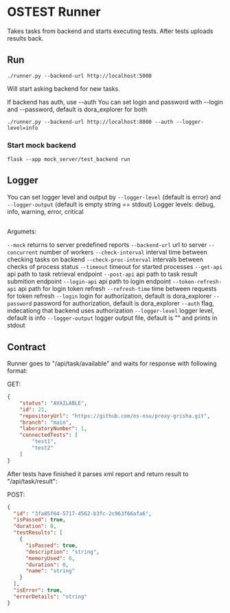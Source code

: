 # OSTEST Runner

Takes tasks from backend and starts executing tests.
After tests uploads results back.

## Run

```
./runner.py --backend-url http://localhost:5000
```

Will start asking backend for new tasks.

If backend has auth, use --auth
You can set login and password with --login and --password, default is dora_explorer for both

```
./runner.py --backend-url http://localhost:8080 --auth --logger-level=info
```

### Start mock backend

```
flask --app mock_server/test_backend run
```

## Logger

You can set logger level and output by ```--logger-level``` (default is error) and ```--logger-output``` (default is empty string == stdout)
Logger levels: debug, info, warning, error, critical

##

Argumets:

```--mock``` returns to server predefined reports
```--backend-url``` url to server
```--concurrent``` number of workers
```--check-interval``` interval time between checking tasks on backend
```--check-proc-interval``` intervals between checks of process status
```--timeout``` timeout for started processes
```--get-api``` api path to task retrieval endpoint
```--post-api``` api path to task result submition endpoint
```--login-api``` api path to login endpoint
```--token-refresh-api``` api path for login token refresh
```--refresh-time``` time between requests for token refresh
```--login``` login for authorization, default is dora_explorer
```--password``` password for authorization, default is dora_explorer
```--auth``` flag, indecationg that backend uses authorization
```--logger-level``` logger level, default is info
```--logger-output``` logger output file, default is "" and prints in stdout

## Contract

Runner goes to "/api/task/available" and waits for response with following format:

GET:
```json
{
    "status": "AVAILABLE",
    "id": 21,
    "repositoryUrl": "https://github.com/os-nsu/proxy-grisha.git",
    "branch": "main",
    "laboratoryNumber": 1,
    "connectedTests": [
        "test1",
        "test2"
    ]
}
```

After tests have finished it parses xml report and return result to "/api/task/result":

POST:
```json
{
  "id": "3fa85f64-5717-4562-b3fc-2c963f66afa6",
  "isPassed": true,
  "duration": 0,
  "testResults": [
    {
      "isPassed": true,
      "description": "string",
      "memoryUsed": 0,
      "duration": 0,
      "name": "string"
    }
  ],
  "isError": true,
  "errorDetails": "string"
}
```